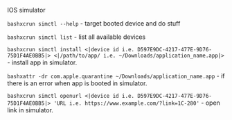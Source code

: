 IOS simulator

```bashxcrun simctl --help``` - target booted device and do stuff

```bashxcrun simctl list``` - list all available devices

```bashxcrun simctl install <|device id i.e. D597E9DC-4217-477E-9D76-75D1F4AE0BB5|> <|/path/to/app/ i.e. ~/Downloads/application_name.app|>``` - install app in simulator.

```bashxattr -dr com.apple.quarantine ~/Downloads/application_name.app``` - if there is an error when app is booted in simulator.

```bashxcrun simctl openurl <|device id i.e. D597E9DC-4217-477E-9D76-75D1F4AE0BB5|> 'URL i.e. https://www.example.com/?link=1C-280'``` - open link in simulator.
